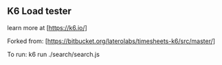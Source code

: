 ## K6 Load tester
learn more at [https://k6.io/]

Forked from: [https://bitbucket.org/laterolabs/timesheets-k6/src/master/]

To run:
k6 run ./search/search.js

